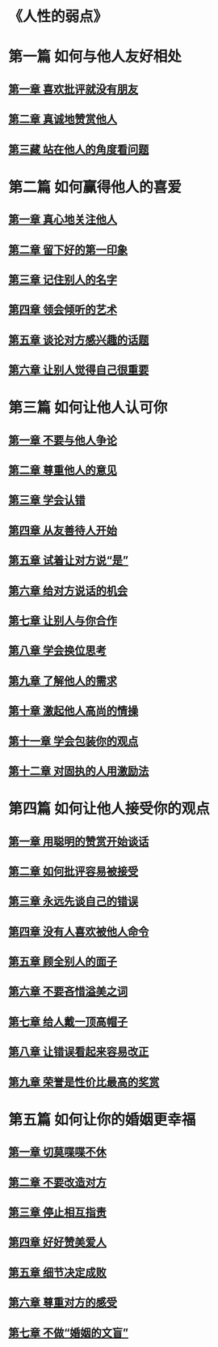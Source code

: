 # 《人性的弱点》
# 第一篇 如何与他人友好相处

## [第一章 喜欢批评就没有朋友](https://github.com/YingVickyCao/YingVickyCao.github.io/blob/master/doc/books/How_to_Win_Friends_and_Influence_People/section1/1_1.md)

## [第二章 真诚地赞赏他人](https://github.com/YingVickyCao/YingVickyCao.github.io/blob/master/doc/books/How_to_Win_Friends_and_Influence_People/section1/1_2.md)

## [第三藏 站在他人的角度看问题](https://github.com/YingVickyCao/YingVickyCao.github.io/blob/master/doc/books/How_to_Win_Friends_and_Influence_People/section1/1_3.md)

# 第二篇 如何赢得他人的喜爱
## [第一章 真心地关注他人](https://github.com/YingVickyCao/YingVickyCao.github.io/blob/master/doc/books/How_to_Win_Friends_and_Influence_People/section2/2_1.md)

## [第二章 留下好的第一印象](https://github.com/YingVickyCao/YingVickyCao.github.io/blob/master/doc/books/How_to_Win_Friends_and_Influence_People/section2/2_2.md)

## [第三章 记住别人的名字](https://github.com/YingVickyCao/YingVickyCao.github.io/blob/master/doc/books/How_to_Win_Friends_and_Influence_People/section2/2_3.md)

## [第四章 领会倾听的艺术](https://github.com/YingVickyCao/YingVickyCao.github.io/blob/master/doc/books/How_to_Win_Friends_and_Influence_People/section2/2_4.md)

## [第五章 谈论对方感兴趣的话题](https://github.com/YingVickyCao/YingVickyCao.github.io/blob/master/doc/books/How_to_Win_Friends_and_Influence_People/section2/2_5.md)

## [第六章 让别人觉得自己很重要](https://github.com/YingVickyCao/YingVickyCao.github.io/blob/master/doc/books/How_to_Win_Friends_and_Influence_People/section2/2_6.md)

# 第三篇 如何让他人认可你
## [第一章 不要与他人争论](https://github.com/YingVickyCao/YingVickyCao.github.io/blob/master/doc/books/How_to_Win_Friends_and_Influence_People/section3/3_1.md)

## [第二章 尊重他人的意见](https://github.com/YingVickyCao/YingVickyCao.github.io/blob/master/doc/books/How_to_Win_Friends_and_Influence_People/section3/3_2.md)

## [第三章 学会认错](https://github.com/YingVickyCao/YingVickyCao.github.io/blob/master/doc/books/How_to_Win_Friends_and_Influence_People/section3/3_3.md)

## [第四章 从友善待人开始](https://github.com/YingVickyCao/YingVickyCao.github.io/blob/master/doc/books/How_to_Win_Friends_and_Influence_People/section3/3_4.md)

## [第五章 试着让对方说“是”](https://github.com/YingVickyCao/YingVickyCao.github.io/blob/master/doc/books/How_to_Win_Friends_and_Influence_People/section3/3_5.md)

## [第六章 给对方说话的机会](https://github.com/YingVickyCao/YingVickyCao.github.io/blob/master/doc/books/How_to_Win_Friends_and_Influence_People/section3/3_6.md)

## [第七章 让别人与你合作](https://github.com/YingVickyCao/YingVickyCao.github.io/blob/master/doc/books/How_to_Win_Friends_and_Influence_People/section3/3_7.md)

## [第八章 学会换位思考](https://github.com/YingVickyCao/YingVickyCao.github.io/blob/master/doc/books/How_to_Win_Friends_and_Influence_People/section3/3_8.md)

## [第九章 了解他人的需求](https://github.com/YingVickyCao/YingVickyCao.github.io/blob/master/doc/books/How_to_Win_Friends_and_Influence_People/section3/3_9.md)

## [第十章 激起他人高尚的情操](https://github.com/YingVickyCao/YingVickyCao.github.io/blob/master/doc/books/How_to_Win_Friends_and_Influence_People/section3/3_10.md)

## [第十一章 学会包装你的观点](https://github.com/YingVickyCao/YingVickyCao.github.io/blob/master/doc/books/How_to_Win_Friends_and_Influence_People/section3/3_11.md)

## [第十二章 对固执的人用激励法](https://github.com/YingVickyCao/YingVickyCao.github.io/blob/master/doc/books/How_to_Win_Friends_and_Influence_People/section3/3_12.md)

# 第四篇 如何让他人接受你的观点

## [第一章 用聪明的赞赏开始谈话](https://github.com/YingVickyCao/YingVickyCao.github.io/blob/master/doc/books/How_to_Win_Friends_and_Influence_People/section4/4_1.md)

## [第二章 如何批评容易被接受](https://github.com/YingVickyCao/YingVickyCao.github.io/blob/master/doc/books/How_to_Win_Friends_and_Influence_People/section4/4_2.md)

## [第三章 永远先谈自己的错误](https://github.com/YingVickyCao/YingVickyCao.github.io/blob/master/doc/books/How_to_Win_Friends_and_Influence_People/section4/4_3.md)

## [第四章 没有人喜欢被他人命令](https://github.com/YingVickyCao/YingVickyCao.github.io/blob/master/doc/books/How_to_Win_Friends_and_Influence_People/section4/4_4.md)

## [第五章 顾全别人的面子](https://github.com/YingVickyCao/YingVickyCao.github.io/blob/master/doc/books/How_to_Win_Friends_and_Influence_People/section4/4_5.md)

## [第六章 不要吝惜溢美之词](https://github.com/YingVickyCao/YingVickyCao.github.io/blob/master/doc/books/How_to_Win_Friends_and_Influence_People/section4/4_6.md)

## [第七章 给人戴一顶高帽子](https://github.com/YingVickyCao/YingVickyCao.github.io/blob/master/doc/books/How_to_Win_Friends_and_Influence_People/section4/4_7.md)

## [第八章 让错误看起来容易改正](https://github.com/YingVickyCao/YingVickyCao.github.io/blob/master/doc/books/How_to_Win_Friends_and_Influence_People/section4/4_8.md)

## [第九章 荣誉是性价比最高的奖赏](https://github.com/YingVickyCao/YingVickyCao.github.io/blob/master/doc/books/How_to_Win_Friends_and_Influence_People/section4/4_9.md)

# 第五篇 如何让你的婚姻更幸福

## [第一章 切莫喋喋不休](https://github.com/YingVickyCao/YingVickyCao.github.io/blob/master/doc/books/How_to_Win_Friends_and_Influence_People/section5/5_1.md)

## [第二章 不要改造对方](https://github.com/YingVickyCao/YingVickyCao.github.io/blob/master/doc/books/How_to_Win_Friends_and_Influence_People/section5/5_2.md)

## [第三章 停止相互指责](https://github.com/YingVickyCao/YingVickyCao.github.io/blob/master/doc/books/How_to_Win_Friends_and_Influence_People/section5/5_3.md)

## [第四章 好好赞美爱人](https://github.com/YingVickyCao/YingVickyCao.github.io/blob/master/doc/books/How_to_Win_Friends_and_Influence_People/section5/5_4.md)

## [第五章 细节决定成败](https://github.com/YingVickyCao/YingVickyCao.github.io/blob/master/doc/books/How_to_Win_Friends_and_Influence_People/section5/5_5.md)

## [第六章 尊重对方的感受](https://github.com/YingVickyCao/YingVickyCao.github.io/blob/master/doc/books/How_to_Win_Friends_and_Influence_People/section5/5_6.md)

## [第七章 不做“婚姻的文盲”](https://github.com/YingVickyCao/YingVickyCao.github.io/blob/master/doc/books/How_to_Win_Friends_and_Influence_People/section5/5_7.md)